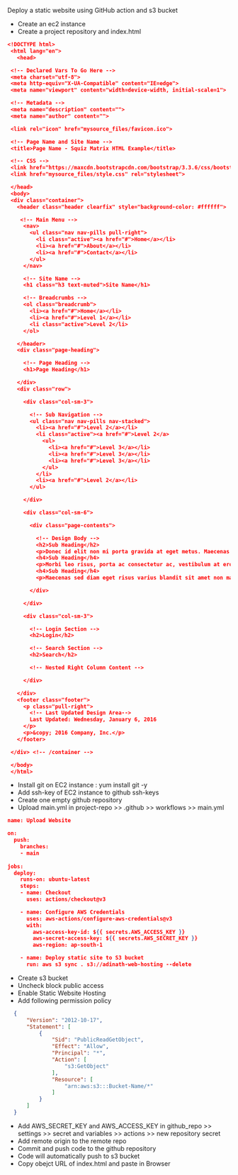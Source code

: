 Deploy a static website using GitHub action and s3 bucket

- Create an ec2 instance
- Create a project repository and index.html

```json
<!DOCTYPE html>
 <html lang="en">
   <head>

 <!-- Declared Vars To Go Here -->
 <meta charset="utf-8">
 <meta http-equiv="X-UA-Compatible" content="IE=edge">
 <meta name="viewport" content="width=device-width, initial-scale=1">

 <!-- Metadata -->
 <meta name="description" content="">
 <meta name="author" content="">

 <link rel="icon" href="mysource_files/favicon.ico">

 <!-- Page Name and Site Name -->
 <title>Page Name - Squiz Matrix HTML Example</title>

 <!-- CSS -->
 <link href="https://maxcdn.bootstrapcdn.com/bootstrap/3.3.6/css/bootstrap.min.css" rel="stylesheet">
 <link href="mysource_files/style.css" rel="stylesheet">

 </head>
 <body>
 <div class="container">
   <header class="header clearfix" style="background-color: #ffffff">

    <!-- Main Menu -->
     <nav>
       <ul class="nav nav-pills pull-right">
         <li class="active"><a href="#">Home</a></li>
         <li><a href="#">About</a></li>
         <li><a href="#">Contact</a></li>
       </ul>
     </nav>

     <!-- Site Name -->
     <h1 class="h3 text-muted">Site Name</h1>

     <!-- Breadcrumbs -->
     <ol class="breadcrumb">
       <li><a href="#">Home</a></li>
       <li><a href="#">Level 1</a></li>
       <li class="active">Level 2</li>
     </ol>

   </header>
   <div class="page-heading">

     <!-- Page Heading -->
     <h1>Page Heading</h1>

   </div>
   <div class="row">

     <div class="col-sm-3">

       <!-- Sub Navigation -->
       <ul class="nav nav-pills nav-stacked">
         <li><a href="#">Level 2</a></li>
         <li class="active"><a href="#">Level 2</a>
           <ul>
             <li><a href="#">Level 3</a></li>
             <li><a href="#">Level 3</a></li>
             <li><a href="#">Level 3</a></li>
           </ul>
         </li>
         <li><a href="#">Level 2</a></li>
       </ul>

     </div>

     <div class="col-sm-6">

       <div class="page-contents">

         <!-- Design Body -->
         <h2>Sub Heading</h2>
         <p>Donec id elit non mi porta gravida at eget metus. Maecenas faucibus mollis interdum.</p>
         <h4>Sub Heading</h4>
         <p>Morbi leo risus, porta ac consectetur ac, vestibulum at eros. Cras mattis consectetur purus sit amet fermentum.</p>
         <h4>Sub Heading</h4>
         <p>Maecenas sed diam eget risus varius blandit sit amet non magna.</p>

       </div>

     </div>

     <div class="col-sm-3">

       <!-- Login Section -->
       <h2>Login</h2>

       <!-- Search Section -->
       <h2>Search</h2>

       <!-- Nested Right Column Content -->

     </div>

   </div>
   <footer class="footer">
     <p class="pull-right">
       <!-- Last Updated Design Area-->
       Last Updated: Wednesday, January 6, 2016
     </p>
     <p>&copy; 2016 Company, Inc.</p>
   </footer>

 </div> <!-- /container -->

 </body>
 </html>
``` 


- Install git on EC2 instance : yum install git -y
- Add ssh-key of EC2 instance to github ssh-keys
- Create one empty github repository
- Upload main.yml in project-repo >> .github >> workflows >> main.yml
```json
name: Upload Website

on:
  push:
    branches:
    - main
 
jobs:
  deploy:
    runs-on: ubuntu-latest
    steps:
    - name: Checkout
      uses: actions/checkout@v3

    - name: Configure AWS Credentials
      uses: aws-actions/configure-aws-credentials@v3
      with:
        aws-access-key-id: ${{ secrets.AWS_ACCESS_KEY }}
        aws-secret-access-key: ${{ secrets.AWS_SECRET_KEY }}
        aws-region: ap-south-1 

    - name: Deploy static site to S3 bucket
      run: aws s3 sync . s3://adinath-web-hosting --delete
``` 
      
- Create s3 bucket
- Uncheck block public access
- Enable Static Website Hosting
- Add following permission policy
```json
  {
      "Version": "2012-10-17",
      "Statement": [
          {
              "Sid": "PublicReadGetObject",
              "Effect": "Allow",
              "Principal": "*",
              "Action": [
                  "s3:GetObject"
              ],
              "Resource": [
                  "arn:aws:s3:::Bucket-Name/*"
              ]
          }
      ]
  }
```

- Add AWS_SECRET_KEY and AWS_ACCESS_KEY in github_repo >> settings >> secret and variables >> actions >> new repository secret
- Add remote origin to the remote repo
- Commit and push code to the github repository
- Code will automatically push to s3 bucket
- Copy obejct URL of index.html and paste in Browser
